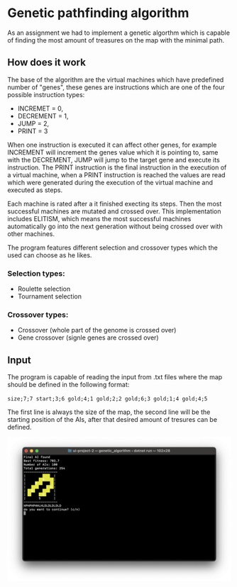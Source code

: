 # Genetic pathfinding algorithm
As an assignment we had to implement a genetic algorthm which is capable of finding the most amount of treasures on the map with the minimal path. 

## How does it work
The base of the algorithm are the virtual machines which have predefined number of "genes", these genes are instructions which are one of the four possible instruction types: 
- INCREMET = 0,
- DECREMENT = 1,
- JUMP = 2,
- PRINT = 3

When one instruction is executed it can affect other genes, for example INCREMENT will increment the genes value which it is pointing to, same with the DECREMENT, JUMP will jump to the target gene and execute its instruction. The PRINT instruction is the final instruction in the execution of a virtual machine, when a PRINT instruction is reached the values are read which were generated during the execution of the virtual machine and executed as steps.

Each machine is rated after a it finished execting its steps. Then the most successful machines are mutated and crossed over.
This implementation includes ELITISM, which means the most successful machines automatically go into the next generation without being crossed over with other machines.

The program features different selection and crossover types which the used can choose as he likes.

### Selection types:
- Roulette selection
- Tournament selection

### Crossover types:
- Crossover (whole part of the genome is crossed over)
- Gene crossover (signle genes are crossed over)

## Input
The program is capable of reading the input from .txt files where the map should be defined in the following format:

`size;7;7
start;3;6
gold;4;1
gold;2;2
gold;6;3
gold;1;4
gold;4;5`

The first line is always the size of the map, the second line will be the starting position of the AIs, after that desired amount of tresures can be defined.

<img src="/Showcase/result.png">


